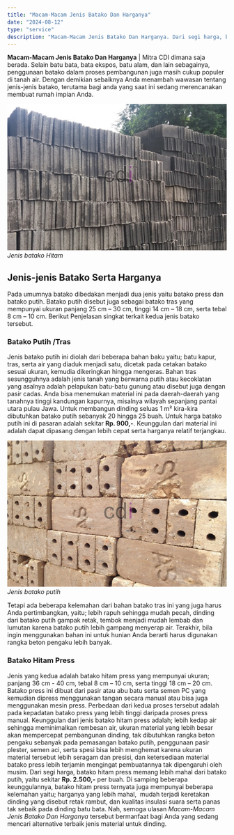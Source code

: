 ```yaml
---
title: "Macam-Macam Jenis Batako Dan Harganya"
date: "2024-08-12"
type: "service"
description: "Macam-Macam Jenis Batako Dan Harganya. Dari segi harga, batako hitam press memang lebih mahal dari batako putih, yaitu sekitar **Rp. 2.500,-** per buah. Di s..."
---
```


**Macam-Macam Jenis Batako Dan Harganya** | Mitra CDI dimana saja berada. Selain batu bata, bata ekspos, batu alam, dan lain sebagainya, penggunaan batako dalam proses pembangunan juga masih cukup populer di tanah air. Dengan demikian sebaiknya Anda menambah wawasan tentang jenis-jenis batako, terutama bagi anda yang saat ini sedang merencanakan membuat rumah impian Anda.

![Jenis batako Hitam](/images/blog/batako-3.jpg)
*Jenis batako Hitam*

 ## Jenis-jenis Batako Serta Harganya
    
Pada umumnya batako dibedakan menjadi dua jenis yaitu batako press dan batako putih. Batako putih disebut juga sebagai batako tras yang mempunyai ukuran panjang 25 cm – 30 cm, tinggi 14 cm – 18 cm, serta tebal 8 cm – 10 cm. Berikut Penjelasan singkat terkait kedua jenis batako tersebut.
### Batako Putih /Tras
Jenis batako putih ini diolah dari beberapa bahan baku yaitu; batu kapur, tras, serta air yang diaduk menjadi satu, dicetak pada cetakan batako sesuai ukuran, kemudia dikeringkan hingga mengeras. Bahan tras sesungguhnya adalah jenis tanah yang berwarna putih atau kecoklatan yang asalnya adalah pelapukan batu-batu gunung atau disebut juga dengan pasir cadas.
Anda bisa menemukan material ini pada daerah-daerah yang tanahnya tinggi kandungan kapurnya, misalnya wilayah sepanjang pantai utara pulau Jawa. Untuk membangun dinding seluas 1 m² kira-kira dibutuhkan batako putih sebanyak 20 hingga 25 buah. Untuk harga batako putih ini di pasaran adalah sekitar **Rp. 900,-**. Keunggulan dari material ini adalah dapat dipasang dengan lebih cepat serta harganya relatif terjangkau.

![Jenis batako putih](/images/blog/batako-putih.jpg)
*Jenis batako putih*

Tetapi ada beberapa kelemahan dari bahan batako tras ini yang juga harus Anda pertimbangkan, yaitu; lebih rapuh sehingga mudah pecah, dinding dari batako putih gampak retak, tembok menjadi mudah lembab dan lumutan karena batako putih lebih gampang menyerap air. Terakhir, bila ingin menggunakan bahan ini untuk hunian Anda berarti harus digunakan rangka beton pengaku lebih banyak.
### Batako Hitam Press
Jenis yang kedua adalah batako hitam press yang mempunyai ukuran; panjang 36 cm - 40 cm, tebal 8 cm – 10 cm, serta tinggi 18 cm – 20 cm. Batako press ini dibuat dari pasir atau abu batu serta semen PC yang kemudian dipress menggunakan tangan secara manual atau bisa juga menggunakan mesin press. Perbedaan dari kedua proses tersebut adalah pada kepadatan batako press yang lebih tinggi daripada proses press manual.
Keunggulan dari jenis batako hitam press adalah; lebih kedap air sehingga meminimalkan rembesan air, ukuran material yang lebih besar akan mempercepat pembangunan dinding, tak dibutuhkan rangka beton pengaku sebanyak pada pemasangan batako putih, penggunaan pasir plester, semen aci, serta spesi bisa lebih menghemat karena ukuran material tersebut lebih seragam dan presisi, dan ketersediaan material batako press lebih terjamin mengingat pembuatannya tak dipengaruhi oleh musim.
Dari segi harga, batako hitam press memang lebih mahal dari batako putih, yaitu sekitar **Rp. 2.500,-** per buah. Di samping beberapa keunggulannya, batako hitam press ternyata juga mempunyai beberapa kelemahan yaitu; harganya yang lebih mahal,  mudah terjadi keretakan dinding yang disebut retak rambut, dan kualitas insulasi suara serta panas tak sebaik pada dinding batu bata. Nah, semoga ulasan _Macam-Macam Jenis Batako Dan Harganya_ tersebut bermanfaat bagi Anda yang sedang mencari alternative terbaik jenis material untuk dinding.
